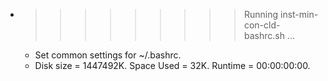 * >>>>>>>>> Running inst-min-con-cld-bashrc.sh ...
  * Set common settings for ~/.bashrc.
  * Disk size = 1447492K. Space Used = 32K. Runtime = 00:00:00:00.
